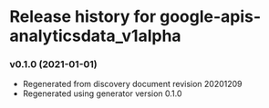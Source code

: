 # Release history for google-apis-analyticsdata_v1alpha

### v0.1.0 (2021-01-01)

* Regenerated from discovery document revision 20201209
* Regenerated using generator version 0.1.0

